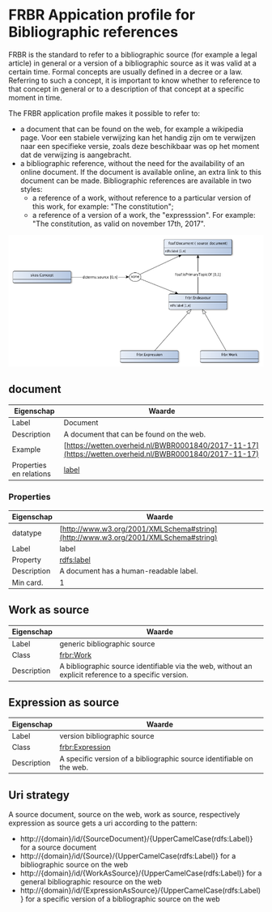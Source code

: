 # FRBR Appication profile for Bibliographic references


FRBR is the standard to refer to a bibliographic source (for example a legal article) in general or a version of a bibliographic source as it was valid at a certain time. Formal concepts are usually defined in a decree or a law. Referring to such a concept, it is important to know whether to reference to that concept in general or to a description of that concept at a specific moment in time.

The FRBR application profile makes it possible to refer to:
* a document that can be found on the web, for example a wikipedia page. Voor een stabiele verwijzing kan het handig zijn om te verwijzen naar een specifieke versie, zoals deze beschikbaar was op het moment dat de verwijzing is aangebracht.
* a bibliographic reference, without the need for the availability of an online document. If the document is available online, an extra link to this document can be made. Bibliographic references are available in two styles:
  * a reference of a work, without reference to a particular version of this work, for example: "The constitution";
  * a reference of a version of a work, the "expresssion". For example: "The constitution, as valid on november 17th, 2017".


![](frbr-ap-sc.png)

## document

|Eigenschap|Waarde
|----------|------
|Label|Document
|Description|A document that can be found on the web.
|Example|[https://wetten.overheid.nl/BWBR0001840/2017-11-17](https://wetten.overheid.nl/BWBR0001840/2017-11-17)
|Properties en relations|[label](http://bp4mc2.org/profiles/frbr-ap-sc#Document_label)


### Properties

|Eigenschap|Waarde
|----------|------
|datatype|[http://www.w3.org/2001/XMLSchema#string](http://www.w3.org/2001/XMLSchema#string)
|Label|label
|Property|[rdfs:label](http://www.w3.org/2000/01/rdf-schema#label)
|Description|A document has a human-readable label.
|Min card.|1


## Work as source

|Eigenschap|Waarde
|----------|------
|Label|generic bibliographic source
|Class|[frbr:Work](http://purl.org/vocab/frbr/core#Work)
|Description|A bibliographic source identifiable via the web, without an explicit reference to a specific version.


## Expression as source

|Eigenschap|Waarde
|----------|------
|Label|version bibliographic source
|Class|[frbr:Expression](http://purl.org/vocab/frbr/core#Expression)
|Description|A specific version of a bibliographic source identifiable on the web.


## Uri strategy


A source document, source on the web, work as source, respectively expression as source gets a uri according to the pattern:

* http://{domain}/id/{SourceDocument}/{UpperCamelCase(rdfs:Label)} for a source document
* http://{domain}/id/{Source}/{UpperCamelCase(rdfs:Label)} for a bibliographic source on the web
* http://{domain}/id/{WorkAsSource}/{UpperCamelCase(rdfs:Label)} for a general bibliographic resource on the web
* http://{domain}/id/{ExpressionAsSource}/{UpperCamelCase(rdfs:Label)} for a specific version of a bibliographic source on the web


